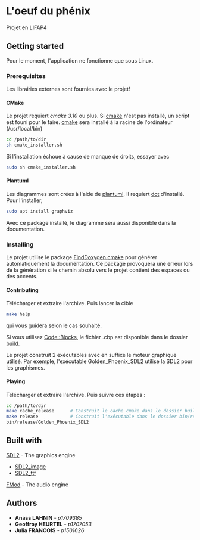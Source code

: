 # L'oeuf du phénix

Projet en LIFAP4

## Getting started

Pour le moment, l'application ne fonctionne que sous Linux.

### Prerequisites

Les librairies externes sont fournies avec le projet!

#### CMake
Le projet requiert *cmake 3.10* ou plus.
Si [cmake](http://cmake.org/) n'est pas installé, un script est founi pour le faire. 
[cmake](http://cmake.org/) sera installé à la racine de l'ordinateur (/usr/local/bin)
```bash
cd /path/to/dir
sh cmake_installer.sh
```
Si l'installation échoue à cause de manque de droits, essayer avec
```bash
sudo sh cmake_installer.sh
```

#### Plantuml
Les diagrammes sont crées à l'aide de [plantuml](http://plantuml.com/). Il requiert [dot](https://graphviz.gitlab.io/) d'installé. Pour l'installer,

```bash
sudo apt install graphviz
```
Avec ce package installé, le diagramme sera aussi disponible dans la documentation.

### Installing

Le projet utilise le package [FindDoxygen.cmake](cmake/FindDoxygen.cmake) pour générer automatiquement la documentation. Ce package provoquera une erreur lors de la génération si le chemin absolu vers le projet contient des espaces ou des accents.

#### Contributing
Télécharger et extraire l'archive. Puis lancer la cible
```bash
make help
```
qui vous guidera selon le cas souhaité.

Si vous utilisez [Code::Blocks](http://www.codeblocks.org/), le fichier .cbp est disponible dans le dossier [build](./build).

Le projet construit 2 exécutables avec en suffixe le moteur graphique utilisé. Par exemple, l'exécutable Golden_Phoenix_SDL2 utilise la SDL2 pour les graphismes.

#### Playing
Télécharger et extraire l'archive. Puis suivre ces étapes :
```bash
cd /path/to/dir
make cache_release      # Construit le cache cmake dans le dossier build/release
make release            # Construit l'exécutable dans le dossier bin/release
bin/release/Golden_Phoenix_SDL2
```

## Built with

[SDL2](http://libsdl.org) - The graphics engine
* [SDL2_image](http://libsdl.org/SDL_image)
* [SDL2_ttf](http://libsdl.org/SDL_ttf)

[FMod](https://www.fmod.com/) - The audio engine

## Authors

* **Anass LAHNIN** - *p1709385*
* **Geoffroy HEURTEL** - *p1707053*
* **Julia FRANCOIS** - *p1501626*
